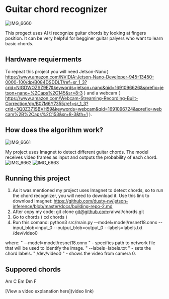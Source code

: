 # Guitar chord recognizer
![IMG_6660](https://github.com/Tka-Phil/Guitar_chord_recognizer/assets/141285613/5354979f-ba7e-4d90-bd27-419129004686)

This progect uses AI ti recognize guitar chords by looking at fingers position. It can be very helpful for begginer guitar palyers who want to learn basic chords. 
## Hardware requierments
To repeat this project you will need Jetson-Nano( https://www.amazon.com/NVIDIA-Jetson-Nano-Developer-945-13450-0000-100/dp/B084DSDDLT/ref=sr_1_3?crid=NIGDWOZSZ9E7&keywords=jetson+nano&qid=1691096626&sprefix=jetson+nano+%2Caps%2C145&sr=8-3 ) and a webcam ( https://www.amazon.com/Webcam-Streaming-Recording-Built-Correction/dp/B07M6Y7355/ref=sr_1_3?crid=3Q0Z371SBVH59&keywords=webcam&qid=1691096724&sprefix=webcam%2B%2Caps%2C153&sr=8-3&th=1 ).

## How does the algorithm work?
![IMG_6661](https://github.com/Tka-Phil/Guitar_chord_recognizer/assets/141285613/129513ff-683f-4d16-8b34-1a0ddc77de2a)

My project uses Imagnet to detect different guitar chords. The model receives video frames as input and outputs the probability of each chord.
![IMG_6662](https://github.com/Tka-Phil/Guitar_chord_recognizer/assets/141285613/2c183fc1-33c0-4065-8024-d2d663b850e0)
![IMG_6663](https://github.com/Tka-Phil/Guitar_chord_recognizer/assets/141285613/dd5054f0-7314-4a0b-929e-19678ce202d3)

## Running this project

1. As it was mentioned my project uses Imagnet to detect chords, so to run the chord recognizer, you will need to download it. Use this link to download Imagnet: https://github.com/dusty-nv/jetson-inference/blob/master/docs/building-repo-2.md 
2. After copy my code: git clone git@github.com:raiwal/chords.git
3. Go to chords ( cd chords )
4. Run this comand: python3 src/main.py --model=model/resnet18.onnx  --input_blob=input_0 --output_blob=output_0 --labels=labels.txt  /dev/video0

where:
  " --model=model/resnet18.onnx "  - specifies path to network file that will be used to identify the image.
  " --labels=labels.txt "  - sets the chord labels.
  " /dev/video0 "  - shows the video from camera 0. 

  ## Suppored chords
  Am
  C
  Em
  Dm
  F
  

[View a video explanation here](video link)
